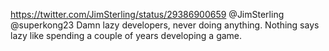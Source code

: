 https://twitter.com/JimSterling/status/29386900659 @JimSterling @superkong23 Damn lazy developers, never doing anything. Nothing says lazy like spending a couple of years developing a game.